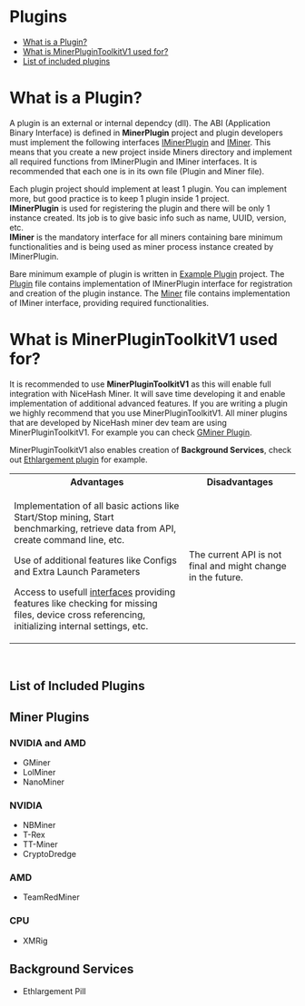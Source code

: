 # Plugins

<ul>
<li><a href="#plugin">What is a Plugin?</a></li>
<li><a href="#toolkit">What is MinerPluginToolkitV1 used for?</a></li>
<li><a href="#listOfPlugins">List of included plugins</a></li>
</ul>

<h1 id="plugin">What is a Plugin?</h1>
<p>A plugin is an external or internal dependcy (dll). The ABI (Application Binary Interface) is defined in <b>MinerPlugin</b> project and plugin developers must implement the following interfaces <a href="../../src/NHM.MinerPlugin/IMinerPlugin.cs">IMinerPlugin</a> and <a href="../../src/NHM.MinerPlugin/IMiner.cs">IMiner</a>. This means that you create a new project inside Miners directory and implement all required functions from IMinerPlugin and IMiner interfaces. It is recommended that each one is in its own file (Plugin and Miner file).</p>
<p>Each plugin project should implement at least 1 plugin. You can implement more, but good practice is to keep 1 plugin inside 1 project.
<br><b>IMinerPlugin</b> is used for registering the plugin and there will be only 1 instance created. Its job is to give basic info such as name, UUID, version, etc.
<br><b>IMiner</b> is the mandatory interface for all miners containing bare minimum functionalities and is being used as miner process instance created by IMinerPlugin.</p>
<p>Bare minimum example of plugin is written in <a href="../../src/Miners/__DEV__ExamplePlugin">Example Plugin</a> project. The <a href="../../src/Miners/__DEV__ExamplePlugin/ExamplePlugin.cs">Plugin</a> file contains implementation of IMinerPlugin interface for registration and creation of the plugin instance. The <a href="../../src/Miners/__DEV__ExamplePlugin/ExampleMiner.cs">Miner</a> file contains implementation of IMiner interface, providing required functionalities.</p>

<h1 id="toolkit">What is MinerPluginToolkitV1 used for?</h1>
<p>It is recommended to use <b>MinerPluginToolkitV1</b> as this will enable full integration with NiceHash Miner. It will save time developing it and enable implementation of additional advanced features. If you are writing a plugin we highly recommend that you use MinerPluginToolkitV1. All miner plugins that are developed by NiceHash miner dev team are using MinerPluginToolkitV1. For example you can check <a href="../../src/Miners/GMiner">GMiner Plugin</a>.</p>
<p>MinerPluginToolkitV1 also enables creation of <b>Background Services</b>, check out <a href="../../src/NHMCore/Mining/Plugins/EthlargementIntegratedPlugin.cs">Ethlargement plugin</a> for example.</p>

<table style="width:100%">
<tr>
  <th>Advantages</th>
  <th>Disadvantages</th>
</tr>
<tr>
  <td><p>Implementation of all basic actions like Start/Stop mining, Start benchmarking, retrieve data from API, create command line, etc.</p>
  <p>Use of additional features like Configs and Extra Launch Parameters</p>
  <p>Access to usefull <a href="../../src/NHM.MinerPluginToolkitV1/Interfaces">interfaces</a> providing features like checking for missing files, device cross referencing, initializing internal settings, etc.</p>
</td>
  <td>The current API is not final and might change in the future.</td> 
</tr>
</table> 
<br>
<h2 id="listOfPlugins">List of Included Plugins</h2>

## Miner Plugins

### NVIDIA and AMD

* GMiner
* LolMiner
* NanoMiner

### NVIDIA

* NBMiner
* T-Rex
* TT-Miner
* CryptoDredge

### AMD

* TeamRedMiner

### CPU

* XMRig

## Background Services

* Ethlargement Pill


